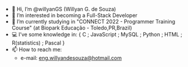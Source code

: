 - 👋 Hi, I’m @willyanGS (Willyan G. de Souza)
- 👀 I’m interested in becoming a Full-Stack Developer
- 🌱 I’m currently studying in "CONNECT 2022 - Programmer Training Course" (at Biopark Educação - Toledo,PR,Brazil)
- 💻 I’ve some knowledge in: { C ; JavaScript ; MySQL ; Python ; HTML ; R(statistics) ; Pascal }
- 📫 How to reach me:
    - e-mail: eng.willyandesouza@hotmail.com

<!---
willyanGS/willyanGS is a ✨ special ✨ repository because its `README.md` (this file) appears on your GitHub profile.
You can click the Preview link to take a look at your changes.
--->
